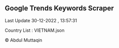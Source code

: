

## Google Trends Keywords Scraper 
 
Last Update 30-12-2022 , 13:57:31

Country List :
VIETNAM.json



© Abdul Muttaqin 
